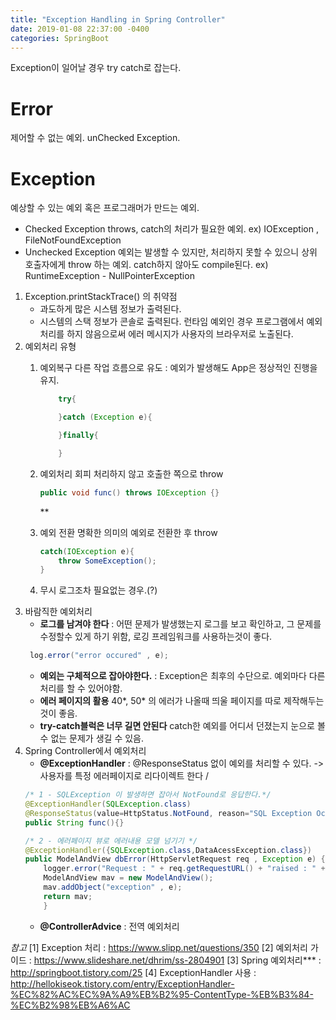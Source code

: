 ```yaml
---
title: "Exception Handling in Spring Controller"
date: 2019-01-08 22:37:00 -0400
categories: SpringBoot
---
```


Exception이 일어날 경우  try catch로 잡는다. 
# Error
제어할 수 없는 예외.
unChecked Exception.  

# Exception
예상할 수 있는 예외 혹은 프로그래머가 만드는 예외.
- Checked Exception
    throws, catch의 처리가 필요한 예외.
    ex) IOException , FileNotFoundException
- Unchecked Exception
    예외는 발생할 수 있지만, 처리하지 못할 수 있으니 상위 호출자에게 throw 하는 예외.
    catch하지 않아도 compile된다. 
    ex) RuntimeException - NullPointerException

1. Exception.printStackTrace() 의 취약점
    - 과도하게 많은 시스템 정보가 출력된다. 
    - 시스템의 스택 정보가 콘솔로 출력된다.
    런타임 예외인 경우 프로그램에서 예외처리를 하지 않음으로써 에러 메시지가 사용자의 브라우저로 노출된다. 
2. 예외처리 유형
    1) 예외복구
        다른 작업 흐름으로 유도 : 예외가 발생해도 App은 정상적인 진행을 유지.
        ```java
            try{

            }catch (Exception e){

            }finally{

            }
        ```
        
    2) 예외처리 회피
        처리하지 않고 호출한 쪽으로 throw
        ```java
        public void func() throws IOException {}
        ```
        **
    3) 예외 전환
        명확한 의미의 예외로 전환한 후 throw
        ```java
        catch(IOException e){
            throw SomeException();
        }
        ```
    4) 무시
        로그조차 필요없는 경우.(?)
3. 바람직한 예외처리
    - **로그를 남겨야 한다**
    : 어떤 문제가 발생했는지 로그를 보고 확인하고, 그 문제를 수정할수 있게 하기 위함, 로깅 프레임워크를 사용하는것이 좋다.
    ```java
     log.error("error occured" , e);
    ```
    - **예외는 구체적으로 잡아야한다.**
    : Exception은 최후의 수단으로. 예외마다 다른 처리를 할 수 있어야함.
    - **에러 페이지의 활용**
    40*, 50* 의 에러가 나올때 띄울 페이지를 따로 제작해두는 것이 좋음.
    - **try-catch블럭은 너무 길면 안된다**
    catch한 예외를 어디서 던졌는지 눈으로 볼 수 없는 문제가 생길 수 있음.
4. Spring Controller에서 예외처리
    - **@ExceptionHandler**
    : @ResponseStatus 없이 예외를 처리할 수 있다. -> 사용자를 특정 에러페이지로 리다이렉트 한다 / 
    ```java
    /* 1 - SQLException 이 발생하면 잡아서 NotFound로 응답한다.*/
    @ExceptionHandler(SQLException.class)
    @ResponseStatus(value=HttpStatus.NotFound, reason="SQL Exception Occured")
    public String func(){}

    /* 2 - 에러페이지 뷰로 에러내용 모델 넘기기 */
    @ExceptionHandler({SQLException.class,DataAcessException.class})
    public ModelAndView dbError(HttpServletRequest req , Exception e) {
        logger.error("Request : " + req.getRequestURL() + "raised : " + e);
        ModelAndView mav = new ModelAndView();
        mav.addObject("exception" , e);
        return mav;
        }
    ```
    - **@ControllerAdvice**
    : 전역 예외처리
    


*참고*
[1] Exception 처리 : https://www.slipp.net/questions/350
[2] 예외처리 가이드 : https://www.slideshare.net/dhrim/ss-2804901
[3] Spring 예외처리*** : http://springboot.tistory.com/25
[4] ExceptionHandler 사용 : http://hellokiseok.tistory.com/entry/ExceptionHandler-%EC%82%AC%EC%9A%A9%EB%B2%95-ContentType-%EB%B3%84-%EC%B2%98%EB%A6%AC
